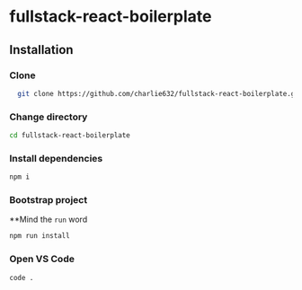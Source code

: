 # fullstack-react-boilerplate


## Installation
### Clone 
```bash
  git clone https://github.com/charlie632/fullstack-react-boilerplate.git
```

### Change directory
```bash
cd fullstack-react-boilerplate
```

### Install dependencies
```bash
npm i
```

### Bootstrap project
**Mind the `run` word
```bash
npm run install
```


### Open VS Code
```bash
code .
```



